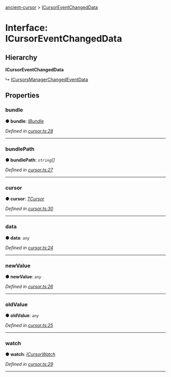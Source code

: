 [ancient-cursor](../README.md) > [ICursorEventChangedData](../interfaces/icursoreventchangeddata.md)



# Interface: ICursorEventChangedData

## Hierarchy

**ICursorEventChangedData**

↳  [ICursorsManagerChangedEventData](icursorsmanagerchangedeventdata.md)









## Properties
<a id="bundle"></a>

###  bundle

**●  bundle**:  *[IBundle](ibundle.md)* 

*Defined in [cursor.ts:28](https://github.com/AncientSouls/Cursor/blob/084d940/src/lib/cursor.ts#L28)*





___

<a id="bundlepath"></a>

###  bundlePath

**●  bundlePath**:  *`string`[]* 

*Defined in [cursor.ts:27](https://github.com/AncientSouls/Cursor/blob/084d940/src/lib/cursor.ts#L27)*





___

<a id="cursor"></a>

###  cursor

**●  cursor**:  *[TCursor](../#tcursor)* 

*Defined in [cursor.ts:30](https://github.com/AncientSouls/Cursor/blob/084d940/src/lib/cursor.ts#L30)*





___

<a id="data"></a>

###  data

**●  data**:  *`any`* 

*Defined in [cursor.ts:24](https://github.com/AncientSouls/Cursor/blob/084d940/src/lib/cursor.ts#L24)*





___

<a id="newvalue"></a>

###  newValue

**●  newValue**:  *`any`* 

*Defined in [cursor.ts:26](https://github.com/AncientSouls/Cursor/blob/084d940/src/lib/cursor.ts#L26)*





___

<a id="oldvalue"></a>

###  oldValue

**●  oldValue**:  *`any`* 

*Defined in [cursor.ts:25](https://github.com/AncientSouls/Cursor/blob/084d940/src/lib/cursor.ts#L25)*





___

<a id="watch"></a>

###  watch

**●  watch**:  *[ICursorWatch](icursorwatch.md)* 

*Defined in [cursor.ts:29](https://github.com/AncientSouls/Cursor/blob/084d940/src/lib/cursor.ts#L29)*





___


